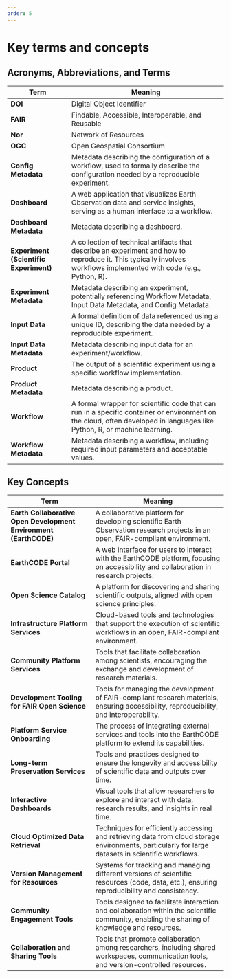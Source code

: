 ```yaml
---
order: 5
---
```

# Key terms and concepts

## Acronyms, Abbreviations, and Terms

| **Term**                      | **Meaning**                                                                                                                                                          |
|-------------------------------|----------------------------------------------------------------------------------------------------------------------------------------------------------------------|
| **DOI**                        | Digital Object Identifier                                                                                                                                             |
| **FAIR**                       | Findable, Accessible, Interoperable, and Reusable                                                                                                                     |
| **Nor**                        | Network of Resources                                                                                                                                                  |
| **OGC**                        | Open Geospatial Consortium                                                                                                                                            |
| **Config Metadata**            | Metadata describing the configuration of a workflow, used to formally describe the configuration needed by a reproducible experiment.                                 |
| **Dashboard**                  | A web application that visualizes Earth Observation data and service insights, serving as a human interface to a workflow.                                            |
| **Dashboard Metadata**         | Metadata describing a dashboard.                                                                                                                                      |
| **Experiment (Scientific Experiment)** | A collection of technical artifacts that describe an experiment and how to reproduce it. This typically involves workflows implemented with code (e.g., Python, R). |
| **Experiment Metadata**        | Metadata describing an experiment, potentially referencing Workflow Metadata, Input Data Metadata, and Config Metadata.                                               |
| **Input Data**                 | A formal definition of data referenced using a unique ID, describing the data needed by a reproducible experiment.                                                   |
| **Input Data Metadata**        | Metadata describing input data for an experiment/workflow.                                                                                                           |
| **Product**                    | The output of a scientific experiment using a specific workflow implementation.                                                                                     |
| **Product Metadata**           | Metadata describing a product.                                                                                                                                       |
| **Workflow**                   | A formal wrapper for scientific code that can run in a specific container or environment on the cloud, often developed in languages like Python, R, or machine learning. |
| **Workflow Metadata**          | Metadata describing a workflow, including required input parameters and acceptable values.                                                                           |

## Key Concepts

| **Term**                            | **Meaning**                                                                                                                                                          |
|-------------------------------------|----------------------------------------------------------------------------------------------------------------------------------------------------------------------|
| **Earth Collaborative Open Development Environment (EarthCODE)** | A collaborative platform for developing scientific Earth Observation research projects in an open, FAIR-compliant environment.                                      |
| **EarthCODE Portal**                | A web interface for users to interact with the EarthCODE platform, focusing on accessibility and collaboration in research projects.                                    |
| **Open Science Catalog**            | A platform for discovering and sharing scientific outputs, aligned with open science principles.                                                                     |
| **Infrastructure Platform Services**| Cloud-based tools and technologies that support the execution of scientific workflows in an open, FAIR-compliant environment.                                         |
| **Community Platform Services**     | Tools that facilitate collaboration among scientists, encouraging the exchange and development of research materials.                                                  |
| **Development Tooling for FAIR Open Science** | Tools for managing the development of FAIR-compliant research materials, ensuring accessibility, reproducibility, and interoperability.                              |
| **Platform Service Onboarding**     | The process of integrating external services and tools into the EarthCODE platform to extend its capabilities.                                                         |
| **Long-term Preservation Services**  | Tools and practices designed to ensure the longevity and accessibility of scientific data and outputs over time.                                                       |
| **Interactive Dashboards**          | Visual tools that allow researchers to explore and interact with data, research results, and insights in real time.                                                     |
| **Cloud Optimized Data Retrieval**  | Techniques for efficiently accessing and retrieving data from cloud storage environments, particularly for large datasets in scientific workflows.                      |
| **Version Management for Resources**| Systems for tracking and managing different versions of scientific resources (code, data, etc.), ensuring reproducibility and consistency.                            |
| **Community Engagement Tools**      | Tools designed to facilitate interaction and collaboration within the scientific community, enabling the sharing of knowledge and resources.                          |
| **Collaboration and Sharing Tools** | Tools that promote collaboration among researchers, including shared workspaces, communication tools, and version-controlled resources.                                |


